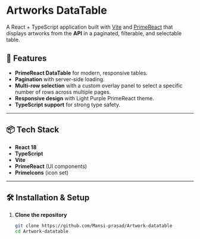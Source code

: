 # Artworks DataTable   

A React + TypeScript application built with [Vite](https://vitejs.dev/) and [PrimeReact](https://primereact.org/) that displays artworks from the **API** in a paginated, filterable, and selectable table.

## 🚀 Features  

- **PrimeReact DataTable** for modern, responsive tables.  
- **Pagination** with server-side loading.  
- **Multi-row selection** with a custom overlay panel to select a specific number of rows across multiple pages.  
- **Responsive design** with Light Purple PrimeReact theme.  
- **TypeScript support** for strong type safety.

---

## 📦 Tech Stack

- **React 18**
- **TypeScript**
- **Vite**
- **PrimeReact** (UI components)
- **PrimeIcons** (icon set)

---

## 🛠 Installation & Setup

1. **Clone the repository**
   ```bash
   git clone https://github.com/Mansi-prasad/Artwork-datatable
   cd Artwork-datatable
